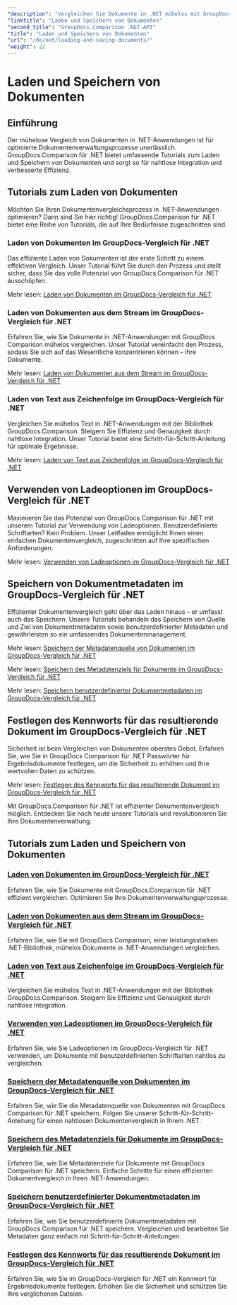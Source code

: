 ```yaml
---
"description": "Vergleichen Sie Dokumente in .NET mühelos mit GroupDocs.Comparison für .NET. Erfahren Sie mehr über das Laden, Speichern und Verwenden von Ladeoptionen für effizientes Dokumentenmanagement."
"linktitle": "Laden und Speichern von Dokumenten"
"second_title": "GroupDocs.Comparison .NET-API"
"title": "Laden und Speichern von Dokumenten"
"url": "/de/net/loading-and-saving-documents/"
"weight": 22
---
```


# Laden und Speichern von Dokumenten

## Einführung

Der mühelose Vergleich von Dokumenten in .NET-Anwendungen ist für optimierte Dokumentenverwaltungsprozesse unerlässlich. GroupDocs.Comparison für .NET bietet umfassende Tutorials zum Laden und Speichern von Dokumenten und sorgt so für nahtlose Integration und verbesserte Effizienz.

## Tutorials zum Laden von Dokumenten

Möchten Sie Ihren Dokumentenvergleichsprozess in .NET-Anwendungen optimieren? Dann sind Sie hier richtig! GroupDocs.Comparison für .NET bietet eine Reihe von Tutorials, die auf Ihre Bedürfnisse zugeschnitten sind.

### Laden von Dokumenten im GroupDocs-Vergleich für .NET

Das effiziente Laden von Dokumenten ist der erste Schritt zu einem effektiven Vergleich. Unser Tutorial führt Sie durch den Prozess und stellt sicher, dass Sie das volle Potenzial von GroupDocs.Comparison für .NET ausschöpfen.

Mehr lesen: [Laden von Dokumenten im GroupDocs-Vergleich für .NET](./loading-documents/)

### Laden von Dokumenten aus dem Stream im GroupDocs-Vergleich für .NET

Erfahren Sie, wie Sie Dokumente in .NET-Anwendungen mit GroupDocs Comparison mühelos vergleichen. Unser Tutorial vereinfacht den Prozess, sodass Sie sich auf das Wesentliche konzentrieren können – Ihre Dokumente.

Mehr lesen: [Laden von Dokumenten aus dem Stream im GroupDocs-Vergleich für .NET](./loading-documents-from-stream/)

### Laden von Text aus Zeichenfolge im GroupDocs-Vergleich für .NET

Vergleichen Sie mühelos Text in .NET-Anwendungen mit der Bibliothek GroupDocs.Comparison. Steigern Sie Effizienz und Genauigkeit durch nahtlose Integration. Unser Tutorial bietet eine Schritt-für-Schritt-Anleitung für optimale Ergebnisse.

Mehr lesen: [Laden von Text aus Zeichenfolge im GroupDocs-Vergleich für .NET](./loading-text-from-string/)

## Verwenden von Ladeoptionen im GroupDocs-Vergleich für .NET

Maximieren Sie das Potenzial von GroupDocs Comparison für .NET mit unserem Tutorial zur Verwendung von Ladeoptionen. Benutzerdefinierte Schriftarten? Kein Problem. Unser Leitfaden ermöglicht Ihnen einen einfachen Dokumentenvergleich, zugeschnitten auf Ihre spezifischen Anforderungen.

Mehr lesen: [Verwenden von Ladeoptionen im GroupDocs-Vergleich für .NET](./using-load-options/)

## Speichern von Dokumentmetadaten im GroupDocs-Vergleich für .NET

Effizienter Dokumentenvergleich geht über das Laden hinaus – er umfasst auch das Speichern. Unsere Tutorials behandeln das Speichern von Quelle und Ziel von Dokumentmetadaten sowie benutzerdefinierter Metadaten und gewährleisten so ein umfassendes Dokumentenmanagement.

Mehr lesen: [Speichern der Metadatenquelle von Dokumenten im GroupDocs-Vergleich für .NET](./saving-documents-metadata-source/)

Mehr lesen: [Speichern des Metadatenziels für Dokumente im GroupDocs-Vergleich für .NET](./saving-documents-metadata-target/)

Mehr lesen: [Speichern benutzerdefinierter Dokumentmetadaten im GroupDocs-Vergleich für .NET](./saving-user-defined-document-metadata/)

## Festlegen des Kennworts für das resultierende Dokument im GroupDocs-Vergleich für .NET

Sicherheit ist beim Vergleichen von Dokumenten oberstes Gebot. Erfahren Sie, wie Sie in GroupDocs Comparison für .NET Passwörter für Ergebnisdokumente festlegen, um die Sicherheit zu erhöhen und Ihre wertvollen Daten zu schützen.

Mehr lesen: [Festlegen des Kennworts für das resultierende Dokument im GroupDocs-Vergleich für .NET](./setting-password-for-resultant-document/)

Mit GroupDocs.Comparison für .NET ist effizienter Dokumentenvergleich möglich. Entdecken Sie noch heute unsere Tutorials und revolutionieren Sie Ihre Dokumentenverwaltung.
## Tutorials zum Laden und Speichern von Dokumenten
### [Laden von Dokumenten im GroupDocs-Vergleich für .NET](./loading-documents/)
Erfahren Sie, wie Sie Dokumente mit GroupDocs.Comparison für .NET effizient vergleichen. Optimieren Sie Ihre Dokumentenverwaltungsprozesse.
### [Laden von Dokumenten aus dem Stream im GroupDocs-Vergleich für .NET](./loading-documents-from-stream/)
Erfahren Sie, wie Sie mit GroupDocs Comparison, einer leistungsstarken .NET-Bibliothek, mühelos Dokumente in .NET-Anwendungen vergleichen.
### [Laden von Text aus Zeichenfolge im GroupDocs-Vergleich für .NET](./loading-text-from-string/)
Vergleichen Sie mühelos Text in .NET-Anwendungen mit der Bibliothek GroupDocs.Comparison. Steigern Sie Effizienz und Genauigkeit durch nahtlose Integration.
### [Verwenden von Ladeoptionen im GroupDocs-Vergleich für .NET](./using-load-options/)
Erfahren Sie, wie Sie Ladeoptionen im GroupDocs-Vergleich für .NET verwenden, um Dokumente mit benutzerdefinierten Schriftarten nahtlos zu vergleichen.
### [Speichern der Metadatenquelle von Dokumenten im GroupDocs-Vergleich für .NET](./saving-documents-metadata-source/)
Erfahren Sie, wie Sie die Metadatenquelle von Dokumenten mit GroupDocs Comparison für .NET speichern. Folgen Sie unserer Schritt-für-Schritt-Anleitung für einen nahtlosen Dokumentenvergleich in Ihrem .NET.
### [Speichern des Metadatenziels für Dokumente im GroupDocs-Vergleich für .NET](./saving-documents-metadata-target/)
Erfahren Sie, wie Sie Metadatenziele für Dokumente mit GroupDocs Comparison für .NET speichern. Einfache Schritte für einen effizienten Dokumentvergleich in Ihren .NET-Anwendungen.
### [Speichern benutzerdefinierter Dokumentmetadaten im GroupDocs-Vergleich für .NET](./saving-user-defined-document-metadata/)
Erfahren Sie, wie Sie benutzerdefinierte Dokumentmetadaten mit GroupDocs Comparison für .NET speichern. Vergleichen und bearbeiten Sie Metadaten ganz einfach mit Schritt-für-Schritt-Anleitungen.
### [Festlegen des Kennworts für das resultierende Dokument im GroupDocs-Vergleich für .NET](./setting-password-for-resultant-document/)
Erfahren Sie, wie Sie im GroupDocs-Vergleich für .NET ein Kennwort für Ergebnisdokumente festlegen. Erhöhen Sie die Sicherheit und schützen Sie Ihre verglichenen Dateien.